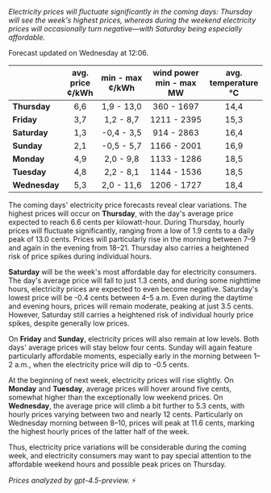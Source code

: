 *Electricity prices will fluctuate significantly in the coming days: Thursday will see the week's highest prices, whereas during the weekend electricity prices will occasionally turn negative—with Saturday being especially affordable.*

Forecast updated on Wednesday at 12:06.

|              | avg.<br>price<br>¢/kWh | min - max<br>¢/kWh | wind power<br>min - max<br>MW | avg.<br>temperature<br>°C |
|:-------------|:----------------------:|:------------------:|:-----------------------------:|:-------------------------:|
| **Thursday** |          6,6           |     1,9 - 13,0     |          360 - 1697           |           14,4            |
| **Friday**   |          3,7           |     1,2 - 8,7      |         1211 - 2395           |           15,3            |
| **Saturday** |          1,3           |    -0,4 - 3,5      |          914 - 2863           |           16,4            |
| **Sunday**   |          2,1           |    -0,5 - 5,7      |         1166 - 2001           |           16,9            |
| **Monday**   |          4,9           |     2,0 - 9,8      |         1133 - 1286           |           18,5            |
| **Tuesday**  |          4,8           |     2,2 - 8,1      |         1144 - 1536           |           18,5            |
| **Wednesday**|          5,3           |     2,0 - 11,6     |         1206 - 1727           |           18,4            |

The coming days' electricity price forecasts reveal clear variations. The highest prices will occur on **Thursday**, with the day's average price expected to reach 6.6 cents per kilowatt-hour. During Thursday, hourly prices will fluctuate significantly, ranging from a low of 1.9 cents to a daily peak of 13.0 cents. Prices will particularly rise in the morning between 7–9 and again in the evening from 18–21. Thursday also carries a heightened risk of price spikes during individual hours.

**Saturday** will be the week's most affordable day for electricity consumers. The day's average price will fall to just 1.3 cents, and during some nighttime hours, electricity prices are expected to even become negative. Saturday's lowest price will be -0.4 cents between 4–5 a.m. Even during the daytime and evening hours, prices will remain moderate, peaking at just 3.5 cents. However, Saturday still carries a heightened risk of individual hourly price spikes, despite generally low prices.

On **Friday** and **Sunday**, electricity prices will also remain at low levels. Both days' average prices will stay below four cents. Sunday will again feature particularly affordable moments, especially early in the morning between 1–2 a.m., when the electricity price will dip to -0.5 cents.

At the beginning of next week, electricity prices will rise slightly. On **Monday** and **Tuesday**, average prices will hover around five cents, somewhat higher than the exceptionally low weekend prices. On **Wednesday**, the average price will climb a bit further to 5.3 cents, with hourly prices varying between two and nearly 12 cents. Particularly on Wednesday morning between 8–10, prices will peak at 11.6 cents, marking the highest hourly prices of the latter half of the week.

Thus, electricity price variations will be considerable during the coming week, and electricity consumers may want to pay special attention to the affordable weekend hours and possible peak prices on Thursday.

*Prices analyzed by gpt-4.5-preview.* ⚡
